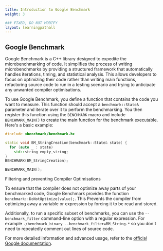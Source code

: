 ```yaml
---
title: Introduction to Google Benchmark
weight: 3

### FIXED, DO NOT MODIFY
layout: learningpathall
---
```


## Google Benchmark

Google Benchmark is a C++ library designed to expedite the microbenchmarking of code. It simplifies the process of writing microbenchmarks by providing a structured framework that automatically handles iterations, timing, and statistical analysis. This allows developers to focus on optimizing their code rather than writing  main functions, refactoring source code to run in a testing scenario and trying to anticipate any unwanted compiler optimisations.

To use Google Benchmark, you define a function that contains the code you want to measure. This function should accept a `benchmark::State&` parameter and iterate over it to perform the benchmarking. You then register this function using the `BENCHMARK` macro and include `BENCHMARK_MAIN()` to create the main function for the benchmark executable. Here's a basic example:

```cpp
#include <benchmark/benchmark.h>

static void BM_StringCreation(benchmark::State& state) {
  for (auto _ : state)
    std::string empty_string;
}
BENCHMARK(BM_StringCreation);

BENCHMARK_MAIN();
```

Filtering and preventing Compiler Optimisations

To ensure that the compiler does not optimize away parts of your benchmarked code, Google Benchmark provides the function `benchmark::DoNotOptimize(value);`. This Prevents the compiler from optimizing away a variable or expression by forcing it to be read and stored. 

Additionally, to run a specific subset of benchmarks, you can use the `--benchmark_filter` command-line option with a regular expression. For example `./benchmark_binary --benchmark_filter=BM_String.*` so you don't need to repeatedly comment out lines of source code.  


For more detailed information and advanced usage, refer to the [official Google documentation](https://github.com/google/benchmark).
